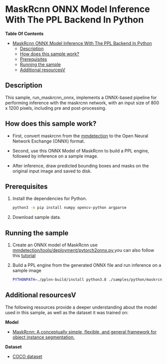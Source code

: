 # MaskRcnn ONNX Model Inference With The PPL Backend In Python

**Table Of Contents**

- [MaskRcnn ONNX Model Inference With The PPL Backend In Python](#maskrcnn-onnx-model-inference-with-the-ppl-backend-in-python)
  - [Description](#description)
  - [How does this sample work?](#how-does-this-sample-work)
  - [Prerequisites](#prerequisites)
  - [Running the sample](#running-the-sample)
  - [Additional resourcesV](#additional-resourcesv)

## Description

This sample, run_maskrcnn_onnx, implements a ONNX-based pipeline for performing inference with the maskrcnn network, with an input size of 800 x 1200 pixels, including pre and post-processing. 

## How does this sample work?

- First, convert maskrcnn from the [mmdetection](https://github.com/open-mmlab/mmdetection) to the Open Neural Network Exchange (ONNX) format.

- Second, use this ONNX Model of MaskRcnn to build a PPL engine, followed by inference on a sample image. 

- After inference, draw predicted bounding boxes and masks on the original input image and saved to disk.

## Prerequisites

1. Install the dependencies for Python.

    ```sh
    python3 -m pip install numpy opencv-python argparse
    ```

2. Download sample data.

## Running the sample

1. Create an ONNX model of MaskRcnn use [mmdetection/tools/deployment/pytorch2onnx.py](https://github.com/open-mmlab/mmdetection/blob/master/docs/tutorials/pytorch2onnx.md),you can also follow this [tutorial](https://github.com/openppl-public/ppl.nn/blob/master/docs/en/model-convert-guide.md)

2. Build a PPL engine from the generated ONNX file and run inference on a sample image

    ```sh
    PYTHONPATH=./pplnn-build/install python3.8 ./samples/python/maskrcnn_onnx/run_maskrcnn_onnx.py -i tests/testdata/cat0.png -o cat0.jpg -m mask_rcnn.onnx
    ```

## Additional resourcesV

The following resources provide a deeper understanding about the model used in this sample, as well as the dataset it was trained on:

**Model**
- [MaskRcnn: A conceptually simple, flexible, and general framework for object instance segmentation.](https://arxiv.org/abs/1703.06870)

**Dataset**
- [COCO dataset](http://cocodataset.org/#home)

